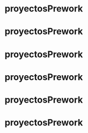 # proyectosPrework
# proyectosPrework
# proyectosPrework
# proyectosPrework
# proyectosPrework
# proyectosPrework
